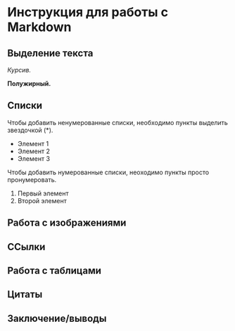 # Инструкция для работы с Markdown

## Выделение текста

*Курсив.*

**Полужирный.** 

## Списки

Чтобы добавить ненумерованные списки, необходимо пункты выделить звездочкой (*).
* Элемент 1
* Элемент 2
* Элемент 3

Чтобы добавить нумерованные списки, неоходимо пункты просто пронумеровать.
1. Первый элемент
2. Второй элемент

## Работа с изображениями

## ССылки

## Работа с таблицами

## Цитаты

## Заключение/выводы